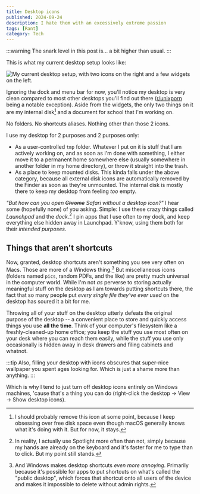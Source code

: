 ```yaml
---
title: Desktop icons
published: 2024-09-24
description: I hate them with an excessively extreme passion
tags: [Rant]
category: Tech
---
```


:::warning
The snark level in this post is... a bit higher than usual.
:::

This is what my current desktop setup looks like:

![My current desktop setup, with two icons on the right and a few widgets on the left.][desktop]

Ignoring the dock and menu bar for now, you'll notice my desktop is very clean
compared to most other desktops you'll find out there ([r/unixporn] being a
notable exception). Aside from the widgets, the only two things on it are my
internal disk[^1] and a document for school that I'm working on.

No folders. No ~~shortcuts~~ aliases. Nothing other than those 2 icons.

I use my desktop for 2 purposes and 2 purposes only:
- As a user-controlled `tmp` folder. Whatever I put on it is stuff that I am
  actively working on, and as soon as I'm done with something, I either move it
  to a permanent home somewhere else (usually somewhere in another folder in my
  home directory), or throw it straight into the trash.
- As a place to keep mounted disks. This kinda falls under the above category,
  because all external disk icons are automatically removed by the Finder as
  soon as they're unmounted. The internal disk is mostly there to keep my
  desktop from feeling _too_ empty.

_"But how can you open ~~Chrome~~ Safari without a desktop icon?"_ I hear some
(hopefully none) of you asking. Simple: I use these crazy things called
_Launchpad_ and the _dock_.[^2] I pin apps that I use often to my dock, and keep
everything else hidden away in Launchpad. Y'know, using them both for their
_intended purposes_.

[desktop]: my-desktop.png
[r/unixporn]: https://www.reddit.com/r/unixporn/

## Things that aren't shortcuts

Now, granted, desktop shortcuts aren't something you see very often on Macs.
Those are more of a Windows thing.[^3] But miscellaneous icons (folders named
`pics`, random PDFs, and the like) are pretty much universal in the computer
world. While I'm not _as_ perverse to storing actually meaningful stuff on the
desktop as I am towards putting shortcuts there, the fact that so many people
put _every single file they've ever used_ on the desktop has soured it a bit for
me.

Throwing all of your stuff on the desktop utterly defeats the original purpose
of the desktop -- a convenient place to store and quickly access things you use
**all the time**. Think of your computer's filesystem like a freshly-cleaned-up
home office; you keep the stuff you use most often on your desk where you can
reach them easily, while the stuff you use only occasionally is hidden away in
desk drawers and filing cabinets and whatnot.

:::tip
Also, filling your desktop with icons obscures that super-nice wallpaper you
spent ages looking for. Which is just a shame more than anything.
:::

[^1]: I should probably remove this icon at some point, because I keep obsessing
  over free disk space even though macOS generally knows what it's doing with
  it. But for now, it stays.
[^2]: In reality, I actually use Spotlight more often than not, simply because
  my hands are already on the keyboard and it's faster for me to type than to
  click. But my point still stands.
[^3]: And Windows makes desktop shortcuts _even more annoying_. Primarily
  because it's possible for apps to put shortcuts on what's called the "public
  desktop", which forces that shortcut onto all users of the device and makes it
  impossible to delete without admin rights.

  Which is why I tend to just turn off desktop icons entirely on Windows
  machines, 'cause that's a thing you can do (right-click the desktop &rarr;
  View &rarr; Show desktop icons).

